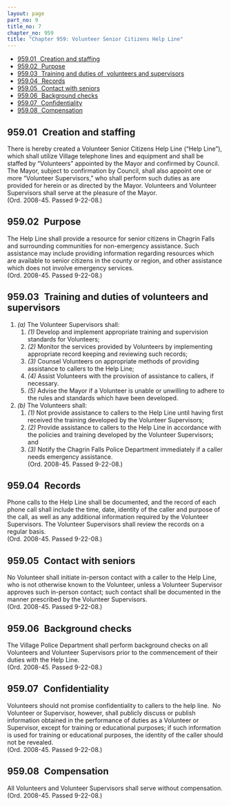 ```yaml
---
layout: page
part_no: 9
title_no: 7
chapter_no: 959
title: "Chapter 959: Volunteer Senior Citizens Help Line"
---
```


* [959.01   Creation and staffing](#95901-creation-and-staffing)
* [959.02   Purpose](#95902-purpose)
* [959.03   Training and duties of  volunteers and supervisors](#95903-training-and-duties-of-volunteers-and-supervisors)
* [959.04   Records](#95904-records)
* [959.05   Contact with seniors](#95905-contact-with-seniors)
* [959.06   Background checks](#95906-background-checks)
* [959.07   Confidentiality](#95907-confidentiality)
* [959.08   Compensation](#95908-compensation)

## 959.01   Creation and staffing

There is hereby created a Volunteer Senior Citizens Help Line (“Help Line”),
which shall utilize Village telephone lines and equipment and shall be staffed
by “Volunteers” appointed by the Mayor and confirmed by Council. The Mayor,
subject to confirmation by Council, shall also appoint one or more “Volunteer
Supervisors,” who shall perform such duties as are provided for herein or as
directed by the Mayor. Volunteers and Volunteer Supervisors shall serve at the
pleasure of the Mayor.   
(Ord. 2008-45. Passed 9-22-08.)

## 959.02   Purpose

The Help Line shall provide a resource for senior citizens in Chagrin Falls
and surrounding communities for non-emergency assistance. Such assistance may
include providing information regarding resources which are available to senior
citizens in the county or region, and other assistance which does not involve
emergency services.  
(Ord. 2008-45. Passed 9-22-08.)

## 959.03   Training and duties of volunteers and supervisors

1. _(a)_ The Volunteer Supervisors shall:
    1. _(1)_ Develop and implement appropriate training and supervision
standards for Volunteers;
    2. _(2)_ Monitor the services provided by Volunteers by implementing
appropriate record keeping and reviewing such records;
    3. _(3)_ Counsel Volunteers on appropriate methods of providing assistance
to callers to the Help Line;
    4. _(4)_ Assist Volunteers with the provision of assistance to callers, if
necessary.
    5. _(5)_ Advise the Mayor if a Volunteer is unable or unwilling to adhere to
the rules and standards which have been developed.
2. _(b)_ The Volunteers shall:
    1. _(1)_ Not provide assistance to callers to the Help Line until having
first received the training developed by the Volunteer Supervisors;
    2. _(2)_ Provide assistance to callers to the Help Line in accordance with
the policies and training developed by the Volunteer Supervisors; and
    3. _(3)_ Notify the Chagrin Falls Police Department immediately if a caller
needs emergency assistance.  
(Ord. 2008-45. Passed 9-22-08.)

## 959.04   Records

Phone calls to the Help Line shall be documented, and the record of each
phone call shall include the time, date, identity of the caller and purpose of
the call, as well as any additional information required by the Volunteer
Supervisors. The Volunteer Supervisors shall review the records on a regular
basis.   
(Ord. 2008-45. Passed 9-22-08.)

## 959.05   Contact with seniors

No Volunteer shall initiate in-person contact with a caller to the Help
Line, who is not otherwise known to the Volunteer, unless a Volunteer
Supervisor approves such in-person contact; such contact shall be documented in
the manner prescribed by the Volunteer Supervisors.  
(Ord. 2008-45. Passed 9-22-08.)

## 959.06   Background checks

The Village Police Department shall perform background checks on all
Volunteers and Volunteer Supervisors prior to the commencement of their duties
with the Help Line.  
(Ord. 2008-45. Passed 9-22-08.)

## 959.07   Confidentiality

Volunteers should not promise confidentiality to callers to the help line. 
No Volunteer or Supervisor, however, shall publicly discuss or publish
information obtained in the performance of duties as a Volunteer or Supervisor,
except for training or educational purposes; if such information is used for
training or educational purposes, the identity of the caller should not be
revealed.   
(Ord. 2008-45. Passed 9-22-08.)

## 959.08   Compensation

All Volunteers and Volunteer Supervisors shall serve without compensation.  
(Ord. 2008-45. Passed 9-22-08.)
